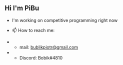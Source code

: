 ## Hi I'm PiBu

- I'm working on competitive programming right now

- 📫 How to reach me: 
- - mail: bublikpiotr@gmail.com
- - Discord: Bobik#4810
